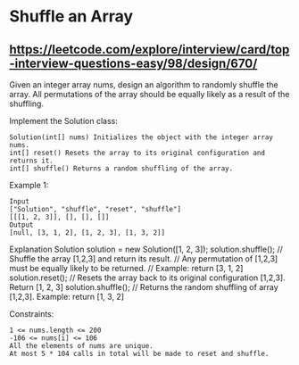 # Shuffle an Array
## https://leetcode.com/explore/interview/card/top-interview-questions-easy/98/design/670/

Given an integer array nums, design an algorithm to randomly shuffle the array. All permutations of the array should be equally likely as a result of the shuffling.

Implement the Solution class:

    Solution(int[] nums) Initializes the object with the integer array nums.
    int[] reset() Resets the array to its original configuration and returns it.
    int[] shuffle() Returns a random shuffling of the array.

 

Example 1:

	Input
	["Solution", "shuffle", "reset", "shuffle"]
	[[[1, 2, 3]], [], [], []]
	Output
	[null, [3, 1, 2], [1, 2, 3], [1, 3, 2]]

Explanation
Solution solution = new Solution([1, 2, 3]);
solution.shuffle();    // Shuffle the array [1,2,3] and return its result.
                       // Any permutation of [1,2,3] must be equally likely to be returned.
                       // Example: return [3, 1, 2]
solution.reset();      // Resets the array back to its original configuration [1,2,3]. Return [1, 2, 3]
solution.shuffle();    // Returns the random shuffling of array [1,2,3]. Example: return [1, 3, 2]

 

Constraints:

    1 <= nums.length <= 200
    -106 <= nums[i] <= 106
    All the elements of nums are unique.
    At most 5 * 104 calls in total will be made to reset and shuffle.


